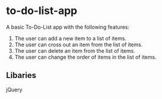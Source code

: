 # to-do-list-app
A basic To-Do-List app with the following features:

  1. The user can add a new item to a list of items.
  2. The user can cross out an item from the list of items.
  3. The user can delete an item from the list of items.
  4. The user can change the order of items in the list of items.

## Libaries
  jQuery
